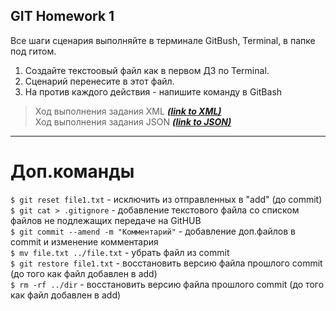 ## GIT Homework 1

Все шаги сценария выполняйте в терминале GitBush, Terminal, в папке под гитом.

 1. Создайте текстоовый файл как в первом ДЗ по Terminal.
 2. Сценарий перенесите в этот файл.
 3. На против каждого действия - напишите команду в GitBash

>Ход выполнения задания XML ***[(link to XML)](https://github.com/ItGroupAlex/XML/blob/main/README.md "link")***  
>Ход выполнения задания JSON ***[(link to JSON)](https://github.com/ItGroupAlex/JSON/blob/main/README.md "link")***  


________________

# Доп.команды  

`$ git reset file1.txt` - исключить из отправленных в "add" (до commit)  
`$ git cat > .gitignore` - добавление текстового файла со списком файлов не подлежащих передаче на GitHUB  
`$ git commit --amend -m "Комментарий"` - добавление доп.файлов в commit и изменение комментария  
`$ mv file.txt ../file.txt` - убрать файл из commit  
`$ git restore file1.txt` - восстановить версию файла прошлого commit (до того как файл добавлен в add)   
`$ rm -rf ../dir` - восстановить версию файла прошлого commit (до того как файл добавлен в add)   
